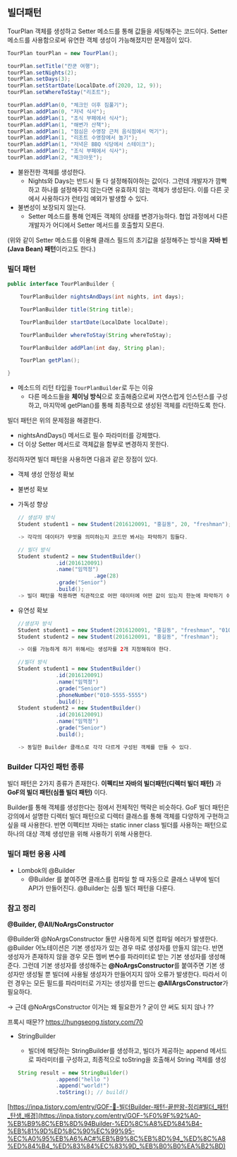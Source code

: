 ## 빌더패턴

TourPlan 객체를 생성하고 Setter 메소드를 통해 값들을 세팅해주는 코드이다. 
Setter 메소드를 사용함으로써 유연한 객체 생성이 가능해졌지만 문제점이 있다.

```java
TourPlan tourPlan = new TourPlan();

tourPlan.setTitle("칸쿤 여행");
tourPlan.setNights(2);
tourPlan.setDays(3);
tourPlan.setStartDate(LocalDate.of(2020, 12, 9));
tourPlan.setWhereToStay("리조트");

tourPlan.addPlan(0, "체크인 이후 짐풀기");
tourPlan.addPlan(0, "저녁 식사");
tourPlan.addPlan(1, "조식 부페에서 식사");
tourPlan.addPlan(1, "해변가 산책");
tourPlan.addPlan(1, "점심은 수영장 근처 음식점에서 먹기");
tourPlan.addPlan(1, "리조트 수영장에서 놀기");
tourPlan.addPlan(1, "저녁은 BBQ 식당에서 스테이크");
tourPlan.addPlan(2, "조식 부페에서 식사");
tourPlan.addPlan(2, "체크아웃");
```

- 불완전한 객체를 생성한다.
    - Nights와 Days는 반드시 둘 다 설정해줘야하는 값이다. 그런데 개발자가 깜빡하고 하나를 설정해주지 않는다면 유효하지 않는 객체가 생성된다. 이를 다른 곳에서 사용하다가 런타임 예외가 발생할 수 있다.
- 불변성이 보장되지 않는다.
    - Setter 메소드를 통해 언제든 객체의 상태를 변경가능하다. 협업 과정에서 다른 개발자가 어디에서 Setter 메서드를 호출할지 모른다.

(위와 같이 Setter 메소드를 이용해 클래스 필드의 초기값을 설정해주는 방식을 **자바 빈(Java Bean) 패턴**이라고도 한다.)

### 빌더 패턴

```java
public interface TourPlanBuilder {

    TourPlanBuilder nightsAndDays(int nights, int days);

    TourPlanBuilder title(String title);

    TourPlanBuilder startDate(LocalDate localDate);

    TourPlanBuilder whereToStay(String whereToStay);

    TourPlanBuilder addPlan(int day, String plan);

    TourPlan getPlan();

}
```

- 메소드의 리턴 타입을 `TourPlanBuilder`로 두는 이유
    - 다른 메소드들을 **체이닝 방식**으로 호출해줌으로써 자연스럽게 인스턴스를 구성하고, 마지막에 getPlan()를 통해 최종적으로 생성된 객체를 리턴하도록 한다.

빌더 패턴은 위의 문제점을 해결한다.

- nightsAndDays() 메서드로 필수 파라미터를 강제했다.
- 더 이상 Setter 메서드로 객체값을 함부로 변경하지 못한다.

정리하자면 빌더 패턴을 사용하면 다음과 같은 장점이 있다.

- 객체 생성 안정성 확보
- 불변성 확보
- 가독성 향상
    
    ```java
    // 생성자 방식
    Student student1 = new Student(2016120091, "홍길동", 20, "freshman");
    
    -> 각각의 데이터가 무엇을 의미하는지 코드만 봐서는 파악하기 힘들다.
    
    // 빌더 방식
    Student student2 = new StudentBuilder()
                .id(2016120091)
                .name("임꺽정")
    						.age(28)
                .grade("Senior")
                .build();
    -> 빌더 패턴을 적용하면 직관적으로 어떤 데이터에 어떤 값이 있는지 한눈에 파악하기 쉬워진다.
    ```
    
- 유연성 확보
    
    ```java
    //생성자 방식
    Student student1 = new Student(2016120091, "홍길동", "freshman", "010-5555-5555");
    Student student2 = new Student(2016120091, "홍길동", "freshman");
    
    -> 이를 가능하게 하기 위해서는 생성자를 2개 지정해줘야 한다.
    
    //빌더 방식
    Student student1 = new StudentBuilder()
                .id(2016120091)
                .name("임꺽정")
                .grade("Senior")
                .phoneNumber("010-5555-5555")
                .build();
    Student student2 = new StudentBuilder()
                .id(2016120091)
                .name("임꺽정")
                .grade("Senior")
                .build();
    
    -> 동일한 Builder 클래스로 각각 다르게 구성된 객체를 만들 수 있다.
    ```
    

### Builder 디자인 패턴 종류

빌더 패턴은 2가지 종류가 존재한다. **이펙티브 자바의 빌더패턴(디렉터 빌더 패턴)** 과 **GoF의 빌더 패턴(심플 빌더 패턴)** 이다. 

Builder를 통해 객체를 생성한다는 점에서 전체적인 맥락은 비슷하다. GoF 빌더 패턴은 강의에서 설명한 디렉터 빌더 패턴으로 디렉터 클래스를 통해 객체를 다양하게 구현하고 싶을 때 사용한다. 반면 이펙티브 자바는 static inner class 빌더를 사용하는 패턴으로 하나의 대상 객체 생성만을 위해 사용하기 위해 사용한다.

### 빌더 패턴 응용 사례

- Lombok의 @Builder
    - @Builder 를 붙여주면 클래스를 컴파일 할 때 자동으로 클래스 내부에 빌더 API가 만들어진다. @Builder는 심플 빌더 패턴을 다룬다.

### 참고 정리 
****@Builder, @All/NoArgsConstructor****

@Builder와 @NoArgsConstructor 둘만 사용하게 되면 컴파일 에러가 발생한다.
@Builder 어노테이션은 기본 생성자가 있는 경우 따로 생성자를 만들지 않는다. 반면 생성자가 존재하지 않을 경우 모든 멤버 변수를 파라미터로 받는 기본 생성자를 생성해준다.
그런데 기본 생성자를 생성해주는 **@NoArgsConstructor**를 붙여주면 기본 생성자만 생성될 뿐 빌더에 사용될 생성자가 만들어지지 않아 오류가 발생한다. 따라서 이런 경우는 모든 필드를 파라미터로 가지는 생성자를 만드는 **@AllArgsConstructor**가 필요하다.

→ 근데 @NoArgsConstructor 이거는 왜 필요한가 ? 굳이 안 써도 되지 않나 ?? 

프록시 때문?? 
https://hungseong.tistory.com/70

- StringBuilder
    - 빌더에 해당하는 StringBuilder를 생성하고, 빌더가 제공하는 append 메서드로 파라미터를 구성하고, 최종적으로 toString을 호출해서 String 객체를 생성
    
    ```java
    String result = new StringBuilder()
                .append("hello ")
                .append("world!")
                .toString(); // build()
    ```
    

[https://inpa.tistory.com/entry/GOF-💠-빌더Builder-패턴-끝판왕-정리#빌더_패턴_탄생_배경](https://inpa.tistory.com/entry/GOF-%F0%9F%92%A0-%EB%B9%8C%EB%8D%94Builder-%ED%8C%A8%ED%84%B4-%EB%81%9D%ED%8C%90%EC%99%95-%EC%A0%95%EB%A6%AC#%EB%B9%8C%EB%8D%94_%ED%8C%A8%ED%84%B4_%ED%83%84%EC%83%9D_%EB%B0%B0%EA%B2%BD)